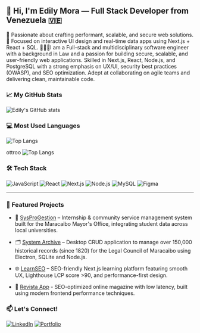 
## 👋 Hi, I'm Edily Mora — Full Stack Developer from Venezuela 🇻🇪

🚀 Passionate about crafting performant, scalable, and secure web solutions.  
🎨 Focused on interactive UI design and real-time data apps using Next.js + React + SQL.
👩🏽‍💻I am a Full-stack and multidisciplinary software engineer with a background in Law and a passion for building secure, scalable, and user-friendly web applications. Skilled in Next.js, React, Node.js, and PostgreSQL with a strong emphasis on UX/UI, security best practices (OWASP), and SEO optimization. Adept at collaborating on agile teams and delivering clean, maintainable code.

### 📈 My GitHub Stats
![Edily's GitHub stats](https://github-readme-stats.vercel.app/api?username=edilyrosa&show_icons=true&theme=radical)

### 💻 Most Used Languages
![Top Langs](https://github-readme-stats.vercel.app/api/top-langs/?username=edilyrosa&layout=compact&theme=radical)

ottroo
![Top Langs](https://github-readme-stats.vercel.app/api/top-langs/?username=edilyrosa&layout=compact)


### 🛠️ Tech Stack
![JavaScript](https://img.shields.io/badge/-JavaScript-F7DF1E?style=flat&logo=javascript&logoColor=000)
![React](https://img.shields.io/badge/-React-61DAFB?style=flat&logo=react&logoColor=000)
![Next.js](https://img.shields.io/badge/-Next.js-black?style=flat&logo=nextdotjs)
![Node.js](https://img.shields.io/badge/-Node.js-green?style=flat&logo=node.js)
![MySQL](https://img.shields.io/badge/-MySQL-blue?style=flat&logo=mysql)
![Figma](https://img.shields.io/badge/-Figma-purple?style=flat&logo=figma)

---

### 🧩 Featured Projects
- 🎯 [SysProGestion](https://github.com/Dunel/SysProGestion) –   Internship & community service management system built for the Maracaibo Mayor's Office, integrating student data across local universities.

- 🗂️ [System Archive](https://github.com/edilyrosa/system-archive) – Desktop CRUD application to manage over 150,000 historical records (since 1820) for the Legal Council of Maracaibo using Electron, SQLite and Node.js.

- 🌐 [LearnSEO](https://github.com/edilyrosa/learnseo) –  SEO-friendly Next.js learning platform featuring smooth UX, Lighthouse LCP score >90, and performance-first design.

- 📖 [Revista App](https://github.com/edilyrosa/revista-app)  - SEO-optimized online magazine with low latency, built using modern frontend performance techniques.




### 📫 Let's Connect!
[![LinkedIn](https://img.shields.io/badge/-LinkedIn-blue?style=flat&logo=linkedin)](https://www.linkedin.com/in/edily-mora-luzardo-115072186/)
[![Portfolio](https://img.shields.io/badge/-Portfolio-black?style=flat&logo=vercel)](https://portfolio-edily-mora.vercel.app/)





<!--
**edilyrosa/edilyrosa** is a ✨ _special_ ✨ repository because its `README.md` (this file) appears on your GitHub profile.

Here are some ideas to get you started:

- 🔭 I’m currently working on ...
- 🌱 I’m currently learning ...
- 👯 I’m looking to collaborate on ...
- 🤔 I’m looking for help with ...
- 💬 Ask me about ...
- 📫 How to reach me: ...
- 😄 Pronouns: ...
- ⚡ Fun fact: ...
-->
